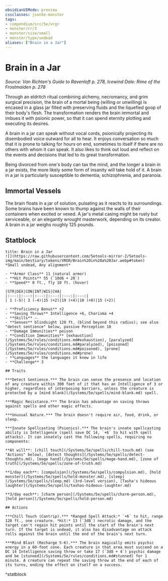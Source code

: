 ```yaml
---
obsidianUIMode: preview
cssclasses: json5e-monster
tags:
- compendium/src/5e/vrgr
- monster/cr/3
- monster/size/small
- monster/type/undead
aliases: ["Brain in a Jar"]
---
```

# Brain in a Jar
*Source: Van Richten's Guide to Ravenloft p. 278, Icewind Dale: Rime of the Frostmaiden p. 278*  

Through an eldritch ritual combining alchemy, necromancy, and grim surgical precision, the brain of a mortal being (willing or unwilling) is encased in a glass jar filled with preserving fluids and the liquefied goop of their body's flesh. The transformation renders the brain immortal and imbues it with psionic power, so that it can spend eternity plotting and executing its desires.

A brain in a jar can speak without vocal cords, psionically projecting its disembodied voice outward for all to hear. It enjoys conversation so much that it is prone to talking for hours on end, sometimes to itself if there are no others with whom it can speak. It also likes to think out loud and reflect on the events and decisions that led to its great transformation.

Being divorced from one's body can tax the mind, and the longer a brain in a jar exists, the more likely some form of insanity will take hold of it. A brain in a jar is particularly susceptible to dementia, schizophrenia, and paranoia.

## Immortal Vessels

The brain floats in a jar of solution, pulsating as it reacts to its surroundings. Some brains have been known to thump against the walls of their containers when excited or vexed. A jar's metal casing might be rusty but serviceable, or an elegantly wrought masterwork, depending on its creator. A brain in a jar weighs roughly 125 pounds.

## Statblock

```ad-statblock
title: Brain in a Jar
![](https://raw.githubusercontent.com/5etools-mirror-2/5etools-img/main/bestiary/tokens/VRGR/Brain%20in%20a%20Jar.webp#token)
*Small undead, Any alignment*

- **Armor Class** 11 (natural armor)
- **Hit Points** 55 (`10d6 + 20`)
- **Speed** 0 ft., fly 10 ft. (hover)

|STR|DEX|CON|INT|WIS|CHA|
|:---:|:---:|:---:|:---:|:---:|:---:|
| 1 (-5)| 3 (-4)|15 (+2)|19 (+4)|10 (+0)|15 (+2)|

- **Proficiency Bonus** +2
- **Saving Throws** Intelligence +6, Charisma +4
- **Skills** ⏤
- **Senses** blindsight 120 ft. (blind beyond this radius); see also "detect sentience" below, passive Perception 10
- **Damage Immunities** poison
- **Condition Immunities** [exhaustion](/Systems/5e/rules/conditions.md#exhaustion), [paralyzed](/Systems/5e/rules/conditions.md#paralyzed), [poisoned](/Systems/5e/rules/conditions.md#poisoned), [prone](/Systems/5e/rules/conditions.md#prone)
- **Languages** the languages it knew in life
- **Challenge** 3

## Traits

***Detect Sentience.*** The brain can sense the presence and location of any creature within 300 feet of it that has an Intelligence of 3 or higher, regardless of interposing barriers, unless the creature is protected by a [mind blank](/Systems/5e/spells/mind-blank.md) spell.

***Magic Resistance.*** The brain has advantage on saving throws against spells and other magic effects.

***Unusual Nature.*** The brain doesn't require air, food, drink, or sleep.

***Innate Spellcasting (Psionics).*** The brain's innate spellcasting ability is Intelligence (spell save DC 14, `+6` to hit with spell attacks). It can innately cast the following spells, requiring no components:

**At will**: [chill touch](/Systems/5e/spells/chill-touch.md) (see "Actions" below), [detect thoughts](/Systems/5e/spells/detect-thoughts.md), [mage hand](/Systems/5e/spells/mage-hand.md), [zone of truth](/Systems/5e/spells/zone-of-truth.md)

**1/day each**: [compulsion](/Systems/5e/spells/compulsion.md), [hold monster](/Systems/5e/spells/hold-monster.md), [sleep](/Systems/5e/spells/sleep.md) (3rd-level version), [Tasha's hideous laughter](/Systems/5e/spells/tashas-hideous-laughter.md)

**3/day each**: [charm person](/Systems/5e/spells/charm-person.md), [hold person](/Systems/5e/spells/hold-person.md)

## Actions

***Chill Touch (Cantrip).*** *Ranged Spell Attack:* `+6` to hit, range 120 ft., one creature. *Hit:* 13 (`3d8`) necrotic damage, and the target can't regain hit points until the start of the brain's next turn. If the target is undead, it also has disadvantage on attack rolls against the brain until the end of the brain's next turn.

***Mind Blast (Recharge 5-6).*** The brain magically emits psychic energy in a 60-foot cone. Each creature in that area must succeed on a DC 14 Intelligence saving throw or take 17 (`3d8 + 4`) psychic damage and be [stunned](/Systems/5e/rules/conditions.md#stunned) for 1 minute. A creature can repeat the saving throw at the end of each of its turns, ending the effect on itself on a success.
```
^statblock